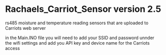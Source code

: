 # Rachaels_Carriot_Sensor  version 2.5 
rs485 moisture and temperature reading sensors that are uploaded to Carriots web server

in the Main.INO file you will need to add your SSID and password unnder the wifi settings 
and add you API key and device name for the Carriots access
